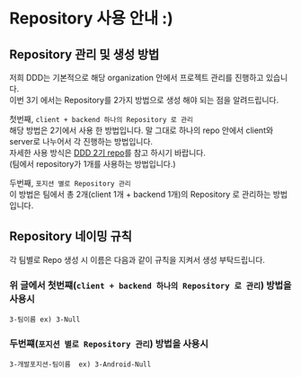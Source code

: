 # Repository 사용 안내 :)

## Repository 관리 및 생성 방법
저희 DDD는 기본적으로 해당 organization 안에서 프로젝트 관리를 진행하고 있습니다.<br>
이번 3기 에서는 Repository를 2가지 방법으로 생성 해야 되는 점을 알려드립니다.<br>

첫번째, `client + backend 하나의 Repository 로 관리`<br>
해당 방법은 2기에서 사용 한 방법입니다. 말 그대로 하나의 repo 안에서 client와 server로 나누어서 각 진행하는 방법입니다.<br>
자세한 사용 방식은 [DDD 2기 repo](https://github.com/desingdeveloperdayday)를 참고 하시기 바랍니다.<br>
(팀에서 repository가 1개를 사용하는 방법입니다.)<br>

두번째, `포지션 별로 Repository 관리`<br>
이 방법은 팀에서 총 2개(client 1개 + backend 1개)의 Repository 로 관리하는 방법입니다.<br>

## Repository 네이밍 규칙
각 팀별로 Repo 생성 시 이름은 다음과 같이 규칙을 지켜서 생성 부탁드립니다.

### 위 글에서 첫번쨰(`client + backend 하나의 Repository 로 관리`) 방법을 사용시
`3-팀이름
ex) 3-Null`
<br>
### 두번쨰(`포지션 별로 Repository 관리`) 방법을 사용시
`3-개발포지션-팀이름 
ex) 3-Android-Null`
